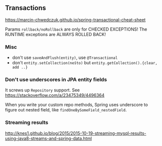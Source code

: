 
## Transactions

https://marcin-chwedczuk.github.io/spring-transactional-cheat-sheet

Params `rollback/noRollback` are only for CHECKED EXCEPTIONS!
The RUNTIME exceptions are ALWAYS ROLLED BACK!

### Misc

- don't use `saveAndFlush(entity)`, use `@Transactional`
- don't `entity.setCollection(nešto)` but `entity.getCollection().{clear, add ..}`
 

### Don't use underscores in JPA entity fields
It screws up `Repository` support. See https://stackoverflow.com/a/23475349/4496364

When you write your custom repo methods, Spring uses underscore to figure out nested field, like `findOneBySomeField_nestedField`.


### Streaming results
http://knes1.github.io/blog/2015/2015-10-19-streaming-mysql-results-using-java8-streams-and-spring-data.html
